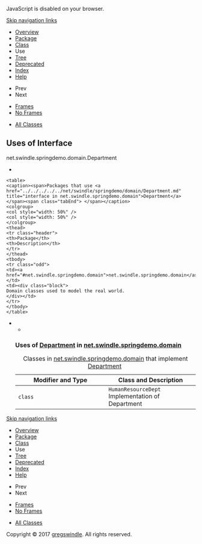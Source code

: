 JavaScript is disabled on your browser.

[Skip navigation
    links](#skip.navbar.top "Skip navigation links")

  - [Overview](../../../../../overview-summary.md)
  - [Package](../package-summary.md)
  - [Class](../../../../../net/swindle/springdemo/domain/Department.md "interface in net.swindle.springdemo.domain")
  - Use
  - [Tree](../package-tree.md)
  - [Deprecated](../../../../../deprecated-list.md)
  - [Index](../../../../../index-all.md)
  - [Help](../../../../../help-doc.md)

<!-- end list -->

  - Prev
  - Next

<!-- end list -->

  - [Frames](../../../../../index.md?net/swindle/springdemo/domain/class-use/Department.md)
  - [No Frames](Department.md)

<!-- end list -->

  - [All Classes](../../../../../allclasses-noframe.md)

## Uses of Interface  
net.swindle.springdemo.domain.Department

  - 
    
    <table>
    <caption><span>Packages that use <a href="../../../../../net/swindle/springdemo/domain/Department.md" title="interface in net.swindle.springdemo.domain">Department</a></span><span class="tabEnd"> </span></caption>
    <colgroup>
    <col style="width: 50%" />
    <col style="width: 50%" />
    </colgroup>
    <thead>
    <tr class="header">
    <th>Package</th>
    <th>Description</th>
    </tr>
    </thead>
    <tbody>
    <tr class="odd">
    <td><a href="#net.swindle.springdemo.domain">net.swindle.springdemo.domain</a></td>
    <td><div class="block">
    Domain classes used to model the real world.
    </div></td>
    </tr>
    </tbody>
    </table>

  -   - 
        
        ### Uses of [Department](../../../../../net/swindle/springdemo/domain/Department.md "interface in net.swindle.springdemo.domain") in [net.swindle.springdemo.domain](../../../../../net/swindle/springdemo/domain/package-summary.md)
        
        <table>
        <caption><span>Classes in <a href="../../../../../net/swindle/springdemo/domain/package-summary.md">net.swindle.springdemo.domain</a> that implement <a href="../../../../../net/swindle/springdemo/domain/Department.md" title="interface in net.swindle.springdemo.domain">Department</a></span><span class="tabEnd"> </span></caption>
        <colgroup>
        <col style="width: 50%" />
        <col style="width: 50%" />
        </colgroup>
        <thead>
        <tr class="header">
        <th>Modifier and Type</th>
        <th>Class and Description</th>
        </tr>
        </thead>
        <tbody>
        <tr class="odd">
        <td><code>class </code></td>
        <td><code>HumanResourceDept</code>
        <div class="block">
        Implementation of Department
        </div></td>
        </tr>
        </tbody>
        </table>

[Skip navigation
    links](#skip.navbar.bottom "Skip navigation links")

  - [Overview](../../../../../overview-summary.md)
  - [Package](../package-summary.md)
  - [Class](../../../../../net/swindle/springdemo/domain/Department.md "interface in net.swindle.springdemo.domain")
  - Use
  - [Tree](../package-tree.md)
  - [Deprecated](../../../../../deprecated-list.md)
  - [Index](../../../../../index-all.md)
  - [Help](../../../../../help-doc.md)

<!-- end list -->

  - Prev
  - Next

<!-- end list -->

  - [Frames](../../../../../index.md?net/swindle/springdemo/domain/class-use/Department.md)
  - [No Frames](Department.md)

<!-- end list -->

  - [All Classes](../../../../../allclasses-noframe.md)

Copyright © 2017 [gregswindle](https://github.com/gregswindle). All
rights reserved.
